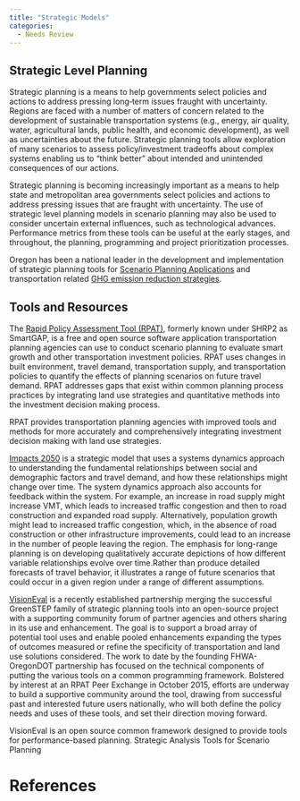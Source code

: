 ```yaml
---
title: "Strategic Models"
categories:
  - Needs Review
---
```


Strategic Level Planning
------------------------

Strategic planning is a means to help governments select policies and actions to address pressing long‐term
issues fraught with uncertainty. Regions are faced with a number of matters of concern related to the
development of sustainable transportation systems (e.g., energy, air quality, water, agricultural lands, public
health, and economic development), as well as uncertainties about the future. Strategic planning tools allow
exploration of many scenarios to assess policy/investment tradeoffs about complex systems enabling us to
“think better” about intended and unintended consequences of our actions.

Strategic planning is becoming increasingly important as a means to help state and metropolitan area governments select policies and actions to address pressing issues that are fraught with uncertainty. The use of strategic level planning models in scenario planning may also be used to consider uncertain external influences, such as technological advances. Performance metrics from these tools can be useful at the early stages, and throughout, the planning, programming and project prioritization processes.

Oregon has been a national leader in the development and implementation of strategic planning tools for [Scenario Planning Applications](http://www.oregon.gov/ODOT/TD/OSTI/Pages/scenario_planning.aspx) and transportation related
[GHG emission reduction strategies](http://www.oregon.gov/ODOT/TD/OSTI/Pages/STS.aspx).

Tools and Resources
-------------------

The [Rapid Policy Assessment Tool (RPAT)](https://planningtools.transportation.org/551/rapid-policy-analysis-tool.html), formerly known under SHRP2 as SmartGAP, is a free and open source software application transportation planning agencies can use to conduct scenario planning to evaluate smart growth and other transportation investment policies. RPAT uses changes in built environment, travel demand, transportation supply, and transportation policies to quantify the effects of planning scenarios on future travel demand. RPAT addresses gaps that exist within common planning process practices by integrating land use strategies and quantitative methods into the investment decision making process.

RPAT provides transportation planning agencies with improved tools and methods for more accurately and comprehensively integrating investment decision making with land use strategies.

[Impacts 2050](http://www.trb.org/Main/Blurbs/171200.aspx) is a strategic model that uses a systems dynamics approach to understanding the fundamental relationships between social and demographic factors and travel demand, and how these relationships might change over time. The system dynamics approach also accounts for feedback within the system. For example, an increase in road supply might increase VMT, which leads to increased traffic congestion and then to road construction and expanded road supply. Alternatively, population growth might lead to increased traffic congestion, which, in the absence of road construction or other infrastructure improvements, could lead to an increase in the number of people leaving the region. The emphasis for long-range planning is on developing qualitatively accurate depictions of how different variable relationships evolve over time.Rather than produce detailed forecasts of travel behavior, it illustrates a range of future scenarios that could occur in a given region under a range of different assumptions.

[VisionEval](https://gregorbj.github.io/VisionEval/) is a recently established partnership merging the successful GreenSTEP family of strategic planning tools into an open-source project with a supporting community forum of partner agencies and others sharing in its use and enhancement. The goal is to support a broad array of potential tool uses and enable pooled enhancements expanding the types of outcomes measured or refine the specificity of transportation and land use solutions considered. The work to date by the founding FHWA-OregonDOT partnership has focused on the technical components of putting the various tools on a common programming framework. Bolstered by interest at an RPAT Peer Exchange in October 2015, efforts are underway to build a supportive community around the tool, drawing from successful past and interested future users nationally, who will both define the policy needs and uses of these tools, and set their direction moving forward.

VisionEval is an open source common framework designed to provide tools for performance-based planning.
Strategic Analysis Tools for Scenario Planning

References
==========

